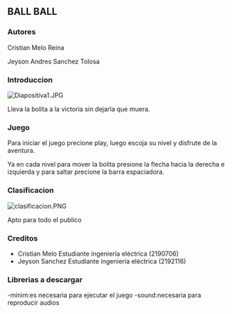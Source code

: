 ## BALL BALL
### Autores

Cristian Melo Reina 

Jeyson Andres Sanchez Tolosa 

### Introduccion
![Diapositiva1.JPG](https://previews.dropbox.com/p/thumb/ABHkQIVyRdgLmEJOKw3wVsq7jKIzFXTqJzhoPl77J0YqfIKH8dIRHdLHmDuJxDKVcMmMmKzNkvNCwuEd9i_4McSDV6doZqQNABfjtuBx2-PCochi0qYZXT7Uvfg9Xd4r-uptZuEiO7a-bL2N5MLG419QvP4M8tmDdyX9FqR-zY8UJlbnMaafPsrOEA1RkW66BVerpvbf7HvdtlcZ8g8yn79gcXtDitYTk1x-wlHrixhjPMRVqtdmHSw1K5hkxakCBL2NqLPhEUr_Vn-pfxeZ4H7-9kPD0ETMfuUSJMJ8fsoEHN5rgSyrIZ0ZU8-l3xnLue_-xcJHyZ-0Pgw6fX9Ot03o1Ac__5iD6mvkwvihQK1NeA/p.jpeg?size=100x100&size_mode=10)

Lleva la bolita a la victoria sin dejarla que muera.

### Juego



Para iniciar el juego precione play, luego escoja su nivel y disfrute de la aventura.



Ya en cada nivel para mover la bolita presione la flecha hacia la derecha e izquierda y para saltar precione la barra espaciadora.

### Clasificacion
![clasificacion.PNG](https://www.dropbox.com/s/jszp7qo08rpo30p/clasificacion.PNG?dl=0&raw=1)

Apto para todo el publico


### Creditos
- Cristian Melo Estudiante ingeniería eléctrica (2190706)
- Jeyson Sanchez Estudiante ingeniería eléctrica (2192116)

### Librerias a descargar 

-minim:es necesaria para ejecutar el juego
-sound:necesaria para reproducir audios
